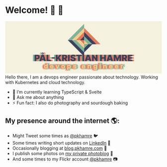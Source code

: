 # Welcome! 👋 👋

<img src="https://raw.githubusercontent.com/pkhamre/pkhamre/main/github-pkhamre.png" alt="banner that says Pål-Kristian Hamre - devops engineer and content creator alongside a simple logo illustration">
Hello there, I am a devops engineer passionate about technology. Working with Kubernetes and cloud technology.

- 🌱 I’m currently learning TypeScript & Svelte
- 💬 Ask me about anything
- ⚡ Fun fact: I also do photography and sourdough baking

## My presence around the internet 🌎:
- Might Tweet some times as <a href="https://twitter.com/pkhamre">@pkhamre</a> 🐦
- Some times writing short updates on <a href="https://www.linkedin.com/in/pkhamre/">LinkedIn</a> 💼
- Occasionally blogging at <a href="https://blog.pkhamre.com/">blog.pkhamre.com</a> 📓
- I publish some photos on <a href="https://www.pkhamre.com/">my private photoblog</a> 📸
- And some times to my Flickr account <a href="https://www.flickr.com/photos/pkhamre/">@pkhamre</a> 📷
